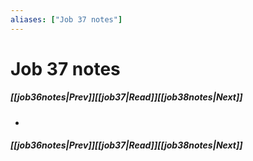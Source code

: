 ```yaml
---
aliases: ["Job 37 notes"]
---
```

# Job 37 notes
##### <span class=arrow-left></span>[[job36notes|Prev]]<span class=navigation-separator></span>[[job37|Read]]<span class=navigation-separator></span>[[job38notes|Next]]<span class=arrow-right></span>
- 
##### <span class=arrow-left></span>[[job36notes|Prev]]<span class=navigation-separator></span>[[job37|Read]]<span class=navigation-separator></span>[[job38notes|Next]]<span class=arrow-right></span>